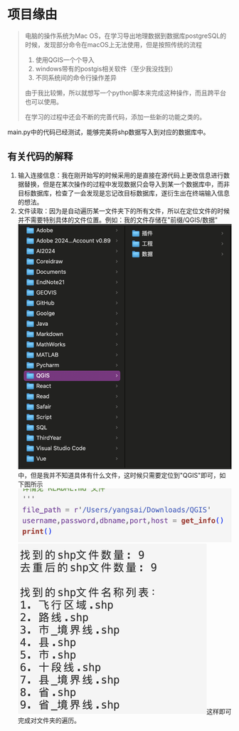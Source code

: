 # 项目缘由

> 电脑的操作系统为Mac OS，在学习导出地理数据到数据库postgreSQL的时候，发现部分命令在macOS上无法使用，但是按照传统的流程
>
> 1. 使用QGIS一个个导入
> 2. windows带有的postgis相关软件（至少我没找到）
> 3. 不同系统间的命令行操作差异
>
> 由于我比较懒，所以就想写一个python脚本来完成这种操作，而且跨平台也可以使用。
>
> 在学习的过程中还会不断的完善代码，添加一些新的功能之类的。

main.py中的代码已经测试，能够完美将shp数据写入到对应的数据库中。

## 有关代码的解释

1. 输入连接信息：我在刚开始写的时候采用的是直接在源代码上更改信息进行数据替换，但是在某次操作的过程中发现数据只会导入到某一个数据库中，而非目标数据库，检查了一会发现是忘记改目标数据库，遂衍生出在终端输入信息的想法。
2. 文件读取：因为是自动遍历某一文件夹下的所有文件，所以在定位文件的时候并不需要特别具体的文件位置。例如：我的文件存储在"前缀/QGIS/数据"![1732099737604](image/README/1732099737604.png)中，但是我并不知道具体有什么文件，这时候只需要定位到"QGIS"即可，如下图所示![alt text](image-1.png)![alt text](image.png)这样即可完成对文件夹的遍历。